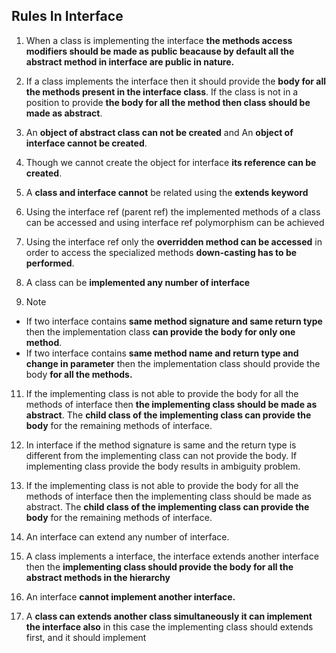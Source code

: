 ## Rules In Interface

1. When a class is implementing the interface **the methods access modifiers should be made as public beacause by default all the abstract method in
interface are public in nature.**

2. If a class implements the interface then it should provide the **body for all the methods present in the interface class**. If the class is not in a position to provide **the body for all the method then class should be made as abstract**.

3. An **object of abstract class can not be created** and An **object of interface cannot be created**.

4. Though we cannot create the object for interface **its reference can be created**.

5. A **class and interface cannot** be related using the **extends keyword**

6. Using the interface ref (parent ref) the implemented methods of a class can be accessed  and using interface ref polymorphism can be achieved

7. Using the interface ref only the **overridden method can be accessed** in order to access the specialized methods **down-casting has to be performed**.

8. A class can be **implemented any number of interface**

9. Note
- If two interface contains **same method signature and same return type** then the implementation class **can provide the body for only one method**.
- If two interface contains **same method name and return type  and change in parameter** then the implementation class should provide the body **for all the methods.**

11. If the implementing class is not able to provide the body for all the methods of interface then **the implementing class should be made as abstract**.
    The **child class of the implementing class can provide the body** for the remaining methods of interface.

12. In interface if the method signature is same and the return type is different from the implementing class can not  provide the body.
    If implementing class provide the body results in ambiguity problem.

13. If the implementing class is not able to provide the body for all the methods of interface then the implementing class should be made as abstract.
    The **child class of the implementing class can provide the body** for the remaining methods of interface.

14. An interface can extend any number of interface.

15. A class implements a interface, the interface extends another interface then the **implementing class should provide the body
    for all the abstract methods in the hierarchy** 

16. An interface **cannot implement another interface.**

17. A **class can extends another class simultaneously it can implement the interface also** in this case the implementing class should extends first, and it
    should implement
